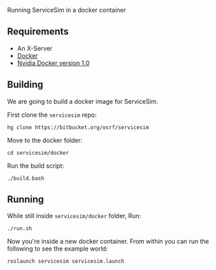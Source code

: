 Running ServiceSim in a docker container

## Requirements

* An X-Server
* [Docker](https://docs.docker.com/install/#server)
* [Nvidia Docker version 1.0](https://github.com/NVIDIA/nvidia-docker/wiki/Installation-(version-1.0))

## Building

We are going to build a docker image for ServiceSim.

First clone the `servicesim` repo:

    hg clone https://bitbucket.org/osrf/servicesim

Move to the docker folder:

    cd servicesim/docker

Run the build script:

    ./build.bash

## Running

While still inside `servicesim/docker` folder, Run: 

    ./run.sh 

Now you're inside a new docker container. From within you can run
the following to see the example world:

    roslaunch servicesim servicesim.launch